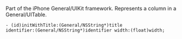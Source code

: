 

Part of the iPhone General/UIKit framework. Represents a column in a General/UITable.

<code>- (id)initWithTitle:(General/NSString*)title identifier:(General/NSString*)identifier width:(float)width;</code>
